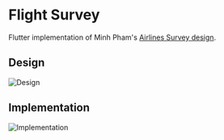 # Flight Survey

Flutter implementation of Minh Pham's [Airlines Survey design](https://dribbble.com/shots/5362972-Airlines-Survey).

## Design
![Design](https://user-images.githubusercontent.com/16286046/72802275-b1b71180-3c4b-11ea-89b4-1ea400254b7b.gif)

## Implementation
![Implementation](https://user-images.githubusercontent.com/16286046/72802272-afed4e00-3c4b-11ea-80f7-e98717babbb2.gif)

